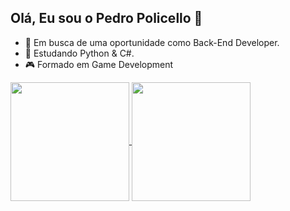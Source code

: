 ## Olá, Eu sou o Pedro Policello 👋

- 🔭 Em busca de uma oportunidade como Back-End Developer.
- 🌱 Estudando Python & C#.
- 🎮 Formado em Game Development

<a href="https://github.com/PedroPolicello/github-readme-stats">
  <img height=190 align="center" src="https://github-readme-stats.vercel.app/api?username=PedroPolicello&show_icons=true&card_width=200&theme=vue-dark" />
</a>
<a href="https://github.com/PedroPolicello/convoychat">
  <img height=190 align="center" src="https://github-readme-stats.vercel.app/api/top-langs?username=PedroPolicello&layout=compact&langs_count=8&card_width=200&theme=vue-dark" />
</a>

